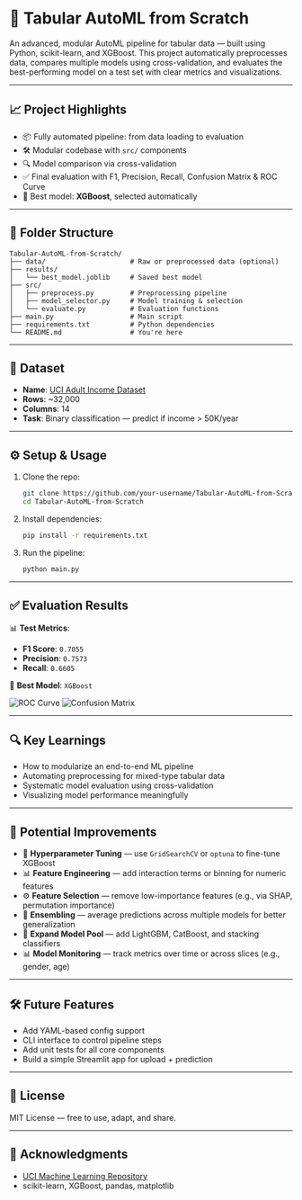 # 🚀 Tabular AutoML from Scratch

An advanced, modular AutoML pipeline for tabular data — built using Python, scikit-learn, and XGBoost.
This project automatically preprocesses data, compares multiple models using cross-validation, and evaluates the best-performing model on a test set with clear metrics and visualizations.

---

## 📈 Project Highlights

* 📦 Fully automated pipeline: from data loading to evaluation
* 🛠️ Modular codebase with `src/` components
* 🔍 Model comparison via cross-validation
* ✅ Final evaluation with F1, Precision, Recall, Confusion Matrix & ROC Curve
* 🧐 Best model: **XGBoost**, selected automatically

---

## 📂 Folder Structure

```
Tabular-AutoML-from-Scratch/
├── data/                     # Raw or preprocessed data (optional)
├── results/
│   └── best_model.joblib     # Saved best model
├── src/
│   ├── preprocess.py         # Preprocessing pipeline
│   ├── model_selector.py     # Model training & selection
│   └── evaluate.py           # Evaluation functions
├── main.py                   # Main script
├── requirements.txt          # Python dependencies
└── README.md                 # You're here
```

---

## 🧪 Dataset

* **Name**: [UCI Adult Income Dataset](https://archive.ics.uci.edu/ml/datasets/adult)
* **Rows**: \~32,000
* **Columns**: 14
* **Task**: Binary classification — predict if income > 50K/year

---

## ⚙️ Setup & Usage

1. Clone the repo:

   ```bash
   git clone https://github.com/your-username/Tabular-AutoML-from-Scratch.git
   cd Tabular-AutoML-from-Scratch
   ```

2. Install dependencies:

   ```bash
   pip install -r requirements.txt
   ```

3. Run the pipeline:

   ```bash
   python main.py
   ```

---

## ✅ Evaluation Results

📊 **Test Metrics**:

* **F1 Score**: `0.7055`
* **Precision**: `0.7573`
* **Recall**: `0.6605`

🎯 **Best Model**: `XGBoost`

![ROC Curve](results/roc_curve.png)
![Confusion Matrix](results/confusion_matrix.png)

---

## 🔍 Key Learnings

* How to modularize an end-to-end ML pipeline
* Automating preprocessing for mixed-type tabular data
* Systematic model evaluation using cross-validation
* Visualizing model performance meaningfully

---

## 🔧 Potential Improvements

* 🔁 **Hyperparameter Tuning** — use `GridSearchCV` or `optuna` to fine-tune XGBoost
* 📊 **Feature Engineering** — add interaction terms or binning for numeric features
* ⚙️ **Feature Selection** — remove low-importance features (e.g., via SHAP, permutation importance)
* 🧪 **Ensembling** — average predictions across multiple models for better generalization
* 🧠 **Expand Model Pool** — add LightGBM, CatBoost, and stacking classifiers
* 📊 **Model Monitoring** — track metrics over time or across slices (e.g., gender, age)

---

## 🛠️ Future Features

* Add YAML-based config support
* CLI interface to control pipeline steps
* Add unit tests for all core components
* Build a simple Streamlit app for upload + prediction

---

## 📄 License

MIT License — free to use, adapt, and share.

---

## 🙌 Acknowledgments

* [UCI Machine Learning Repository](https://archive.ics.uci.edu/ml/datasets/adult)
* scikit-learn, XGBoost, pandas, matplotlib

